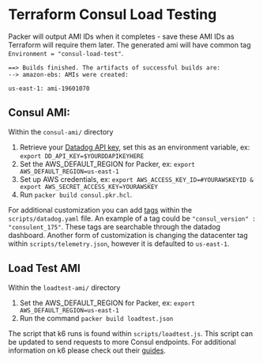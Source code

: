 # Terraform Consul Load Testing
Packer will output AMI IDs when it completes - save these AMI IDs as Terraform will require them later.
The generated ami will have common tag `Environment = "consul-load-test"`.

```
==> Builds finished. The artifacts of successful builds are:
--> amazon-ebs: AMIs were created:

us-east-1: ami-19601070
```
## Consul AMI:

Within the `consul-ami/` directory
1) Retrieve your [Datadog API key]((https://docs.datadoghq.com/account_management/api-app-keys/#api-keys)), set this as an environment variable, ex: `export DD_API_KEY=$YOURDDAPIKEYHERE`
2) Set the AWS_DEFAULT_REGION for Packer, ex: `export AWS_DEFAULT_REGION=us-east-1`
3) Set up AWS credentials, ex: `export AWS_ACCESS_KEY_ID=#YOURAWSKEYID & export AWS_SECRET_ACCESS_KEY=YOURAWSKEY`
4) Run `packer build consul.pkr.hcl`.

For additional customization you can add [tags](https://docs.datadoghq.com/getting_started/tagging/assigning_tags/?tab=noncontainerizedenvironments) within the `scripts/datadog.yaml` file. An example of a tag could be `"consul_version" : "consulent_175"`. These tags are searchable through the datadog dashboard. Another form of customization is changing the datacenter tag within `scripts/telemetry.json`, however it is defaulted to `us-east-1`.


## Load Test AMI

Within the `loadtest-ami/` directory

1) Set the AWS_DEFAULT_REGION for Packer, ex: `export AWS_DEFAULT_REGION=us-east-1`
2) Run the command `packer build loadtest.json` 

The script that k6 runs is found within `scripts/loadtest.js`. This script can be updated to send requests to more Consul endpoints. For additional information on k6 please check out their [guides](https://k6.io/docs/getting-started/running-k6). 
